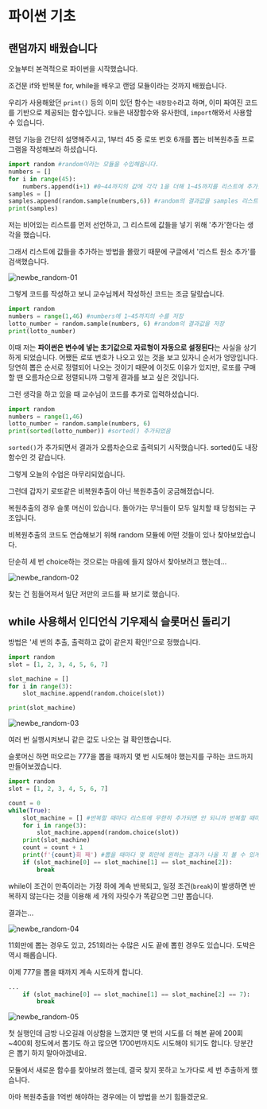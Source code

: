 # 파이썬 기초

## 랜덤까지 배웠습니다

오늘부터 본격적으로 파이썬을 시작했습니다.

조건문 if와 반복문 for, while을 배우고 랜덤 모듈이라는 것까지 배웠습니다.

우리가 사용해왔던 `print()` 등의 이미 있던 함수는 `내장함수`라고 하며, 이미 짜여진 코드를 기반으로 제공되는 함수입니다. `모듈`은 내장함수와 유사한데, `import`해와서 사용할 수 있습니다.

랜덤 기능을 간단히 설명해주시고, 1부터 45 중 로또 번호 6개를 뽑는 비복원추출 프로그램을 작성해보라 하셨습니다.

```python
import random #random이라는 모듈을 수입해옵니다.
numbers = []
for i in range(45):
    numbers.append(i+1) #0~44까지의 값에 각각 1을 더해 1~45까지를 리스트에 추가했습니다.
samples = []
samples.append(random.sample(numbers,6)) #random의 결과값을 samples 리스트에 추가
print(samples)
```

저는 비어있는 리스트를 먼저 선언하고, 그 리스트에 값들을 넣기 위해 '추가'한다는 생각을 했습니다.

그래서 리스트에 값들을 추가하는 방법을 몰랐기 때문에 구글에서 '리스트 원소 추가'를 검색했습니다.

![newbe_random-01](C:\Users\1004r\Desktop\TIL\python\python_random.assets\newbe_random-01.jpg)



그렇게 코드를 작성하고 보니 교수님께서 작성하신 코드는 조금 달랐습니다.

```python
import random
numbers = range(1,46) #numbers에 1~45까지의 수를 저장
lotto_number = random.sample(numbers, 6) #random의 결과값을 저장
print(lotto_number)
```

이때 저는 **파이썬은 변수에 넣는 초기값으로 자료형이 자동으로 설정된다**는 사실을 상기하게 되었습니다. 어쨌든 로또 번호가 나오고 있는 것을 보고 있자니 순서가 엉망입니다. 당연히 뽑은 순서로 정렬되어 나오는 것이기 때문에 이것도 이유가 있지만, 로또를 구매할 땐 오름차순으로 정렬되니까 그렇게 결과를 보고 싶은 것입니다.

그런 생각을 하고 있을 때 교수님이 코드를 추가로 입력하셨습니다.

```python
import random
numbers = range(1,46)
lotto_number = random.sample(numbers, 6)
print(sorted(lotto_number)) #sorted() 추가되었음
```

`sorted()`가 추가되면서 결과가 오름차순으로 출력되기 시작했습니다. sorted()도 내장함수인 것 같습니다.

그렇게 오늘의 수업은 마무리되었습니다.

그런데 갑자기 로또같은 비복원추출이 아닌 복원추출이 궁금해졌습니다.

복원추출의 경우 슬롯 머신이 있습니다. 돌아가는 무늬들이 모두 일치할 때 당첨되는 구조입니다.

비복원추출의 코드도 연습해보기 위해 random 모듈에 어떤 것들이 있나 찾아보았습니다.

단순히 세 번 choice하는 것으로는 마음에 들지 않아서 찾아보려고 했는데...

![newbe_random-02](C:\Users\1004r\Desktop\TIL\python\python_random.assets\newbe_random-02.jpg)



찾는 건 힘들어져서 일단 저만의 코드를 짜 보기로 했습니다.



## while 사용해서 인디언식 기우제식 슬롯머신 돌리기

방법은 '세 번의 추출, 출력하고 값이 같은지 확인!'으로 정했습니다.

```python
import random
slot = [1, 2, 3, 4, 5, 6, 7]

slot_machine = []
for i in range(3):
    slot_machine.append(random.choice(slot))

print(slot_machine)
```

![newbe_random-03](C:\Users\1004r\Desktop\TIL\python\python_random.assets\newbe_random-03.jpg)



여러 번 실행시켜보니 같은 값도 나오는 걸 확인했습니다.

슬롯머신 하면 떠오르는 777을 뽑을 때까지 몇 번 시도해야 했는지를 구하는 코드까지 만들어보겠습니다.

```python
import random
slot = [1, 2, 3, 4, 5, 6, 7]

count = 0
while(True):
    slot_machine = [] #반복할 때마다 리스트에 무한히 추가되면 안 되니까 반복할 때마다 리스트를 초기화해줍니다.
    for i in range(3):
        slot_machine.append(random.choice(slot))
    print(slot_machine)
    count = count + 1
    print(f'{count}회 째') #뽑을 때마다 몇 회만에 원하는 결과가 나올 지 볼 수 있게 카운트 했습니다.
    if (slot_machine[0] == slot_machine[1] == slot_machine[2]):
        break
```

while이 조건이 만족이라는 가정 하에 계속 반복되고, 일정 조건(`break`)이 발생하면 반복하지 않는다는 것을 이용해 세 개의 자릿수가 똑같으면 그만 뽑습니다.

결과는...

![newbe_random-04](C:\Users\1004r\Desktop\TIL\python\python_random.assets\newbe_random-04.jpg)



11회만에 뽑는 경우도 있고, 251회라는 수많은 시도 끝에 뽑힌 경우도 있습니다. 도박은 역시 해롭습니다.

이제 777을 뽑을 때까지 계속 시도하게 합니다.

```python
...
    if (slot_machine[0] == slot_machine[1] == slot_machine[2] == 7):
        break
```

![newbe_random-05](C:\Users\1004r\Desktop\TIL\python\python_random.assets\newbe_random-05.jpg)



첫 실행인데 금방 나오길래 이상함을 느꼈지만 몇 번의 시도를 더 해본 끝에 200회~400회 정도에서 뽑기도 하고 많으면 1700번까지도 시도해야 되기도 합니다. 당분간은 뽑기 하지 말아야겠네요.



모듈에서 새로운 함수를 찾아보려 했는데, 결국 찾지 못하고 노가다로 세 번 추출하게 했습니다.

아마 복원추출을 1억번 해야하는 경우에는 이 방법을 쓰기 힘들겠군요.
